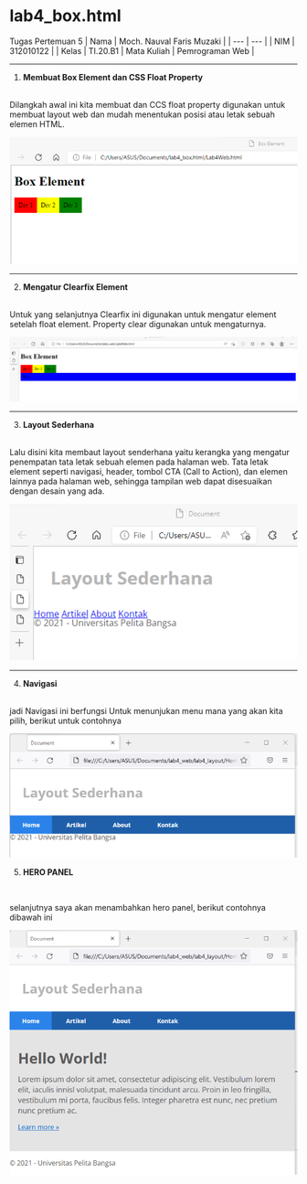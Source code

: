 # lab4_box.html
Tugas Pertemuan 5
| Nama | Moch. Nauval Faris Muzaki |
| --- | --- |
| NIM | 312010122 |
| Kelas | TI.20.B1
| Mata Kuliah | Pemrograman Web |
<hr>

1. **Membuat Box Element dan CSS Float Property**
<br>
Dilangkah awal ini kita membuat 
dan CCS float property digunakan untuk
membuat layout web dan mudah menentukan posisi atau letak
sebuah elemen HTML.

![MEMBUAT BOX ELEMENT DAN CSS FLOAT PROPERTY](pictures/gambar1.png)
<hr>

2. **Mengatur Clearfix Element**
<br>
Untuk yang selanjutnya Clearfix ini digunakan untuk mengatur element setelah float element. Property clear digunakan untuk
mengaturnya.

![MENGATUR CLEARFIX ELEMENT](pictures/gambar2.png)
<hr>

3. **Layout Sederhana**
<br>
Lalu disini kita membaut layout senderhana yaitu kerangka yang mengatur penempatan tata letak sebuah elemen pada
halaman web. Tata letak element seperti navigasi, header, tombol CTA (Call to Action), dan elemen
lainnya pada halaman web, sehingga tampilan web dapat disesuaikan dengan desain yang ada.

![LAYOUT](pictures/gambar4.png)
<hr>

4. **Navigasi**
<br>
jadi Navigasi ini berfungsi Untuk menunjukan menu mana yang akan kita pilih, berikut untuk contohnya

![Navigasi](pictures/gambar6.png)

5. **HERO PANEL**
<br>

selanjutnya saya akan menambahkan hero panel, berikut contohnya dibawah ini

![HERO PANEL](pictures/gambar7.png)
